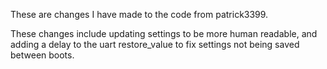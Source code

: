 These are changes I have made to the code from patrick3399.

These changes include updating settings to be more human readable, and adding a delay to the uart restore_value to fix settings not being saved between boots. 

